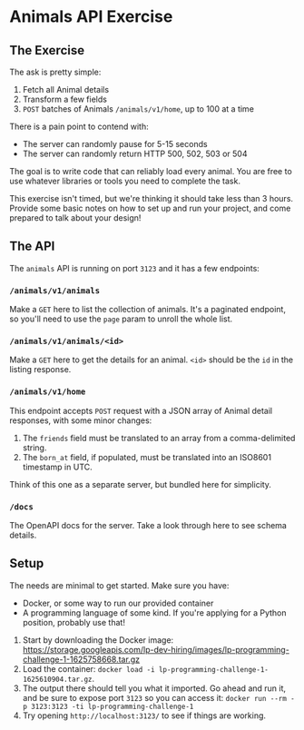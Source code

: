 # Animals API Exercise

## The Exercise

The ask is pretty simple:
1. Fetch all Animal details
1. Transform a few fields
1. `POST` batches of Animals `/animals/v1/home`, up to 100 at a time

There is a pain point to contend with:
* The server can randomly pause for 5-15 seconds
* The server can randomly return HTTP 500, 502, 503 or 504

The goal is to write code that can reliably load every animal.
You are free to use whatever libraries or tools you need to complete the task.

This exercise isn't timed, but we're thinking it should take less than 3 hours.
Provide some basic notes on how to set up and run your project, and come
prepared to talk about your design!


## The API

The `animals` API is running on port `3123` and it has a few endpoints:

### `/animals/v1/animals`
Make a `GET` here to list the collection of animals. It's a paginated endpoint, so you'll need to
use the `page` param to unroll the whole list.

### `/animals/v1/animals/<id>`
Make a `GET` here to get the details for an animal.
`<id>` should be the `id` in the listing response.

### `/animals/v1/home`
This endpoint accepts `POST` request with a JSON array of Animal detail responses, with some minor changes:
1. The `friends` field must be translated to an array from a comma-delimited string.
1. The `born_at` field, if populated, must be translated into an ISO8601 timestamp in UTC.

Think of this one as a separate server, but bundled here for simplicity.

### `/docs`
The OpenAPI docs for the server. Take a look through here to see schema details.


## Setup

The needs are minimal to get started. Make sure you have:
* Docker, or some way to run our provided container
* A programming language of some kind. If you're applying for a Python position, probably use that!


1. Start by downloading the Docker image:
   https://storage.googleapis.com/lp-dev-hiring/images/lp-programming-challenge-1-1625758668.tar.gz
1. Load the container: `docker load -i lp-programming-challenge-1-1625610904.tar.gz`.
1. The output there should tell you what it imported. Go ahead and run it, and be sure to expose port `3123`
   so you can access it: `docker run --rm -p 3123:3123 -ti lp-programming-challenge-1`
1. Try opening  `http://localhost:3123/` to see if things are working.
